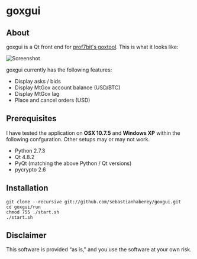 goxgui
======

About
-----

goxgui is a Qt front end for [prof7bit's goxtool](http://prof7bit.github.io/goxtool/). This is what it looks like:

![Screenshot](https://raw.github.com/sebastianhaberey/goxgui/master/screenshot.png)

goxgui currently has the following features:

* Display asks / bids
* Display MtGox account balance (USD/BTC)
* Display MtGox lag
* Place and cancel orders (USD)

Prerequisites
-------------

I have tested the application on **OSX 10.7.5** and **Windows XP** within the following confguration. Other setups may or may not work.

- Python 2.7.3
- Qt 4.8.2
- PyQt (matching the above Python / Qt versions)
- pycrypto 2.6

Installation
------------

    git clone --recursive git://github.com/sebastianhaberey/goxgui.git
    cd goxgui/run
    chmod 755 ./start.sh
    ./start.sh

Disclaimer
----------

This software is provided “as is," and you use the software at your own risk. 
